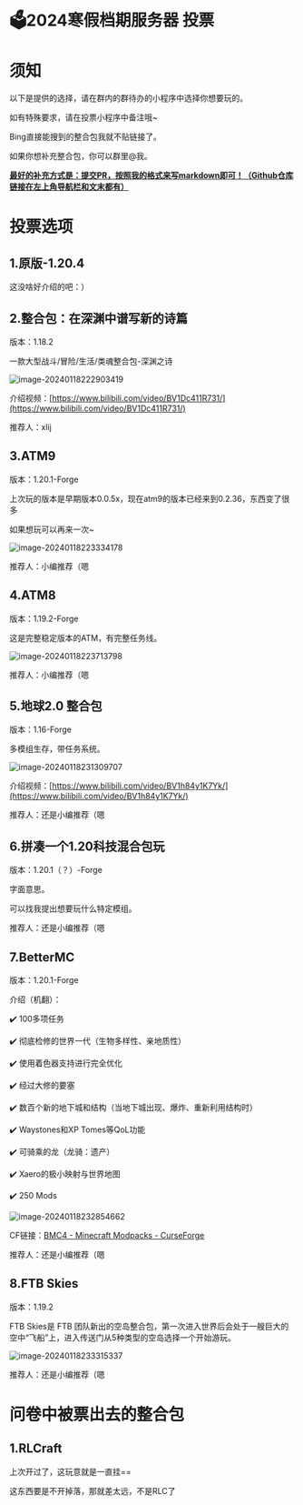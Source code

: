 # 🗳️2024寒假档期服务器 投票

# 须知

以下是提供的选择，请在群内的群待办的小程序中选择你想要玩的。

如有特殊要求，请在投票小程序中备注哦~

Bing直接能搜到的整合包我就不贴链接了。

如果你想补充整合包，你可以群里@我。

<u>**最好的补充方式是：提交PR，按照我的格式来写markdown即可！（Github仓库链接在左上角导航栏和文末都有）**</u>

# 投票选项

## 1.原版-1.20.4

这没啥好介绍的吧：）

## 2.整合包：在深渊中谱写新的诗篇

版本：1.18.2

一款大型战斗/冒险/生活/类魂整合包-深渊之诗

![image-20240118222903419](./assets/image-20240118222903419.png)

介绍视频：[https://www.bilibili.com/video/BV1Dc411R731/](https://www.bilibili.com/video/BV1Dc411R731/)

推荐人：xlij

## 3.ATM9

版本：1.20.1-Forge

上次玩的版本是早期版本0.0.5x，现在atm9的版本已经来到0.2.36，东西变了很多

如果想玩可以再来一次~

![image-20240118223334178](./assets/image-20240118223334178.png)

推荐人：小编推荐（嗯

## 4.ATM8

版本：1.19.2-Forge

这是完整稳定版本的ATM，有完整任务线。

![image-20240118223713798](./assets/image-20240118223713798.png)

推荐人：小编推荐（嗯

## 5.地球2.0 整合包

版本：1.16-Forge

多模组生存，带任务系统。

![image-20240118231309707](./assets/image-20240118231309707.png)

介绍视频：[https://www.bilibili.com/video/BV1h84y1K7Yk/](https://www.bilibili.com/video/BV1h84y1K7Yk/)

推荐人：还是小编推荐（嗯

## 6.拼凑一个1.20科技混合包玩

版本：1.20.1（？）-Forge

字面意思。

可以找我提出想要玩什么特定模组。

推荐人：还是小编推荐（嗯

## 7.BetterMC

版本：1.20.1-Forge

介绍（机翻）：

✔️ 100多项任务

✔️ 彻底检修的世界一代（生物多样性、亲地质性）

✔️ 使用着色器支持进行完全优化

✔️ 经过大修的要塞

✔️ 数百个新的地下城和结构（当地下城出现、爆炸、重新利用结构时）

✔️ Waystones和XP Tomes等QoL功能

✔️ 可骑乘的龙（龙骑：遗产）

✔️ Xaero的极小映射与世界地图

✔️ 250 Mods

![image-20240118232854662](./assets/image-20240118232854662.png)

CF链接：[BMC4 - Minecraft Modpacks - CurseForge](https://www.curseforge.com/minecraft/modpacks/better-mc-forge-bmc4)

推荐人：还是小编推荐（嗯

## 8.FTB Skies

版本：1.19.2

FTB Skies是 FTB 团队新出的空岛整合包，第一次进入世界后会处于一艘巨大的空中“飞船”上，进入传送门从5种类型的空岛选择一个开始游玩。

![image-20240118233315337](./assets/image-20240118233315337.png)

推荐人：还是小编推荐（嗯

# 问卷中被票出去的整合包

## 1.RLCraft

上次开过了，这玩意就是一直挂==

这东西要是不开掉落，那就差太远，不是RLC了

